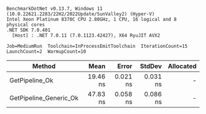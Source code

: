 ```

BenchmarkDotNet v0.13.7, Windows 11 (10.0.22621.2283/22H2/2022Update/SunValley2) (Hyper-V)
Intel Xeon Platinum 8370C CPU 2.80GHz, 1 CPU, 16 logical and 8 physical cores
.NET SDK 7.0.401
  [Host] : .NET 7.0.11 (7.0.1123.42427), X64 RyuJIT AVX2

Job=MediumRun  Toolchain=InProcessEmitToolchain  IterationCount=15  
LaunchCount=2  WarmupCount=10  

```
|                 Method |     Mean |    Error |   StdDev | Allocated |
|----------------------- |---------:|---------:|---------:|----------:|
|         GetPipeline_Ok | 19.46 ns | 0.021 ns | 0.031 ns |         - |
| GetPipeline_Generic_Ok | 47.83 ns | 0.058 ns | 0.086 ns |         - |
